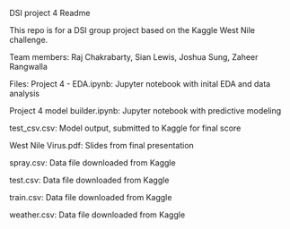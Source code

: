 DSI project 4 Readme


This repo is for a DSI group project based on the Kaggle West Nile challenge.


Team members:  Raj Chakrabarty, Sian Lewis, Joshua Sung, Zaheer Rangwalla

Files:
  Project 4 - EDA.ipynb:          Jupyter notebook with inital EDA and data analysis

  Project 4 model builder.ipynb:  Jupyter notebook with predictive modeling
  
  test_csv.csv:                   Model output, submitted to Kaggle for final score
  
  West Nile Virus.pdf:            Slides from final presentation
  
  spray.csv:                      Data file downloaded from Kaggle
  
  test.csv:                       Data file downloaded from Kaggle                       
  
  train.csv:                      Data file downloaded from Kaggle
  
  weather.csv:                    Data file downloaded from Kaggle

